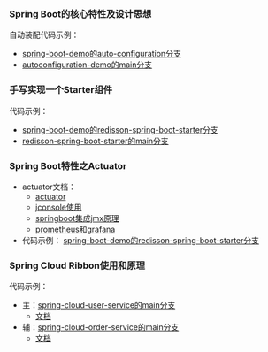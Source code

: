 ### Spring Boot的核心特性及设计思想
自动装配代码示例：
- [spring-boot-demo的auto-configuration分支](https://github.com/dustheart/spring-boot-demo/tree/auto-configuration)
- [autoconfiguration-demo的main分支](https://github.com/dustheart/autoconfiguration-demo)

### 手写实现一个Starter组件
代码示例：
- [spring-boot-demo的redisson-spring-boot-starter分支](https://github.com/dustheart/spring-boot-demo/tree/redisson-spring-boot-starter)
- [redisson-spring-boot-starter的main分支](https://github.com/dustheart/redisson-spring-boot-starter)

### Spring Boot特性之Actuator
- actuator文档：
  - [actuator](https://github.com/dustheart/spring-boot-demo/blob/redisson-spring-boot-starter/README.md)
  - [jconsole使用](https://github.com/dustheart/spring-boot-demo/blob/redisson-spring-boot-starter/jconsole%E4%BD%BF%E7%94%A8.md)
  - [springboot集成jmx原理](https://github.com/dustheart/spring-boot-demo/blob/redisson-spring-boot-starter/springboot%E9%9B%86%E6%88%90jmx%E5%8E%9F%E7%90%86.md)
  - [prometheus和grafana](https://github.com/dustheart/spring-boot-demo/blob/redisson-spring-boot-starter/prometheus%E5%92%8Cgrafana.md)
- 代码示例：
[spring-boot-demo的redisson-spring-boot-starter分支](https://github.com/dustheart/spring-boot-demo/tree/redisson-spring-boot-starter)

### Spring Cloud Ribbon使用和原理
代码示例：
- 主：[spring-cloud-user-service的main分支](https://github.com/dustheart/spring-cloud-user-service)
  - [文档](https://github.com/dustheart/spring-cloud-user-service/blob/main/README.md)
- 辅：[spring-cloud-order-service的main分支](https://github.com/dustheart/spring-cloud-order-service)
  - [文档](https://github.com/dustheart/spring-cloud-order-service/blob/main/README.md)

